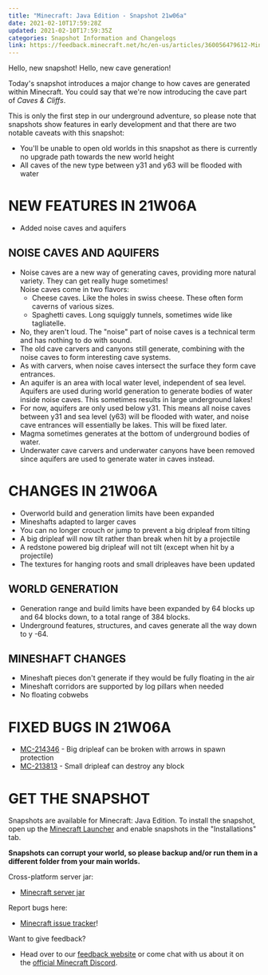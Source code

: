 ```yaml
---
title: "Minecraft: Java Edition - Snapshot 21w06a"
date: 2021-02-10T17:59:28Z
updated: 2021-02-10T17:59:35Z
categories: Snapshot Information and Changelogs
link: https://feedback.minecraft.net/hc/en-us/articles/360056479612-Minecraft-Java-Edition-Snapshot-21w06a
---
```


Hello, new snapshot! Hello, new cave generation! 

Today\'s snapshot introduces a major change to how caves are generated within Minecraft. You could say that we\'re now introducing the cave part of *Caves & Cliffs*. 

This is only the first step in our underground adventure, so please note that snapshots show features in early development and that there are two notable caveats with this snapshot:

-   You\'ll be unable to open old worlds in this snapshot as there is currently no upgrade path towards the new world height
-   All caves of the new type between y31 and y63 will be flooded with water

# NEW FEATURES IN 21W06A

-   Added noise caves and aquifers

## NOISE CAVES AND AQUIFERS

-   Noise caves are a new way of generating caves, providing more natural variety. They can get really huge sometimes!\
    Noise caves come in two flavors:
    -   Cheese caves. Like the holes in swiss cheese. These often form caverns of various sizes.
    -   Spaghetti caves. Long squiggly tunnels, sometimes wide like tagliatelle.
-   No, they aren't loud. The "noise" part of noise caves is a technical term and has nothing to do with sound.
-   The old cave carvers and canyons still generate, combining with the noise caves to form interesting cave systems.
-   As with carvers, when noise caves intersect the surface they form cave entrances.
-   An aquifer is an area with local water level, independent of sea level. Aquifers are used during world generation to generate bodies of water inside noise caves. This sometimes results in large underground lakes!
-   For now, aquifers are only used below y31. This means all noise caves between y31 and sea level (y63) will be flooded with water, and noise cave entrances will essentially be lakes. This will be fixed later.
-   Magma sometimes generates at the bottom of underground bodies of water.
-   Underwater cave carvers and underwater canyons have been removed since aquifers are used to generate water in caves instead.

# CHANGES IN 21W06A

-   Overworld build and generation limits have been expanded
-   Mineshafts adapted to larger caves
-   You can no longer crouch or jump to prevent a big dripleaf from tilting
-   A big dripleaf will now tilt rather than break when hit by a projectile
-   A redstone powered big dripleaf will not tilt (except when hit by a projectile)
-   The textures for hanging roots and small dripleaves have been updated

## WORLD GENERATION

-   Generation range and build limits have been expanded by 64 blocks up and 64 blocks down, to a total range of 384 blocks.
-   Underground features, structures, and caves generate all the way down to y -64.

## MINESHAFT CHANGES

-   Mineshaft pieces don't generate if they would be fully floating in the air
-   Mineshaft corridors are supported by log pillars when needed
-   No floating cobwebs

# FIXED BUGS IN 21W06A

-   [MC-214346](https://stackedit.io/%5Bhttps://bugs.mojang.com/browse/MC-214346%5D(https://bugs.mojang.com/browse/MC-214346)) - Big dripleaf can be broken with arrows in spawn protection
-   [MC-213813](https://stackedit.io/%5Bhttps://bugs.mojang.com/browse/MC-213813%5D(https://bugs.mojang.com/browse/MC-213813)) - Small dripleaf can destroy any block

# GET THE SNAPSHOT

Snapshots are available for Minecraft: Java Edition. To install the snapshot, open up the [Minecraft Launcher](https://www.minecraft.net/download.html) and enable snapshots in the \"Installations\" tab.

**Snapshots can corrupt your world, so please backup and/or run them in a different folder from your main worlds.**

Cross-platform server jar:

-   [Minecraft server jar](https://launcher.mojang.com/v1/objects/6290ba4b475fca4a74de990c7fd8eccffd9654dd/server.jar)

Report bugs here:

-   [Minecraft issue tracker](https://bugs.mojang.com/browse/MC)!

Want to give feedback?

-   Head over to our [feedback website](https://aka.ms/CavesCliffsFeedback?ref=minecraftnet) or come chat with us about it on the [official Minecraft Discord](https://discordapp.com/invite/minecraft).
